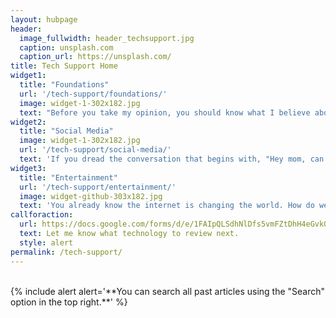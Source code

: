 ```yaml
---
layout: hubpage
header:
  image_fullwidth: header_techsupport.jpg
  caption: unsplash.com
  caption_url: https://unsplash.com/
title: Tech Support Home
widget1:
  title: "Foundations"
  url: '/tech-support/foundations/'
  image: widget-1-302x182.jpg
  text: "Before you take my opinion, you should know what I believe about digital technology. Or, these ideas might help you think more deeply and critically about tech in general."
widget2:
  title: "Social Media"
  image: widget-1-302x182.jpg
  url: '/tech-support/social-media/'
  text: 'If you dread the conversation that begins with, "Hey mom, can I make a Twitter account?" I want to help. Instead of you making an account and using each new technology for weeks, let me tell you the pros, cons, and risks.'
widget3:
  title: "Entertainment"
  url: '/tech-support/entertainment/'
  image: widget-github-303x182.jpg
  text: 'You already know the internet is changing the world. How do we and our families harness this for good and not for ill? I can offer a survey of the benefits and dangers for YouTube, Reddit, and more.'
callforaction:
  url: https://docs.google.com/forms/d/e/1FAIpQLSdhNlDfs5vmFZtDhH4eGvkOUnWXz-I4OpOPBj4gARDArGNTKA/viewform?usp=sf_link
  text: Let me know what technology to review next.
  style: alert
permalink: /tech-support/
---
```


<br/>
{% include alert alert='**You can search all past articles using the "Search"
option in the top right.**' %}
